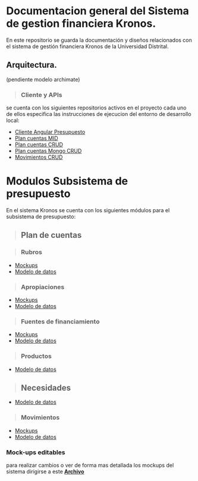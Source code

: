 # Documentacion general del Sistema de gestion financiera Kronos.

En este repositorio se guarda la documentación y diseños relacionados con el sistema de gestión financiera Kronos de la Universidad Distrital.

## Arquitectura.

(pendiente modelo archimate)

>### Cliente y APIs

se cuenta con los siguientes repositorios activos en el proyecto cada uno de ellos especifica las instrucciones de ejecucion del entorno de desarrollo local:

- [Cliente Angular Presupuesto](https://github.com/udistrital/presupuesto_cliente/tree/dev)
- [Plan cuentas MID](https://github.com/udistrital/plan_cuentas_mid/tree/dev)
- [Plan cuentas CRUD](https://github.com/udistrital/plan_cuentas_crud/tree/dev)
- [Plan cuentas Mongo CRUD](https://github.com/udistrital/plan_cuentas_mongo_crud/tree/dev)
- [Movimientos CRUD](https://github.com/udistrital/movimientos_crud/tree/dev)

# Modulos Subsistema de presupuesto

En el sistema Kronos se cuenta con los siguientes módulos para el subsistema de presupuesto:

>## Plan de cuentas

>### Rubros
- [Mockups](plan_cuentas/rubros/mockups.md)
- [Modelo de datos](plan_cuentas/rubros/modelo_datos/mongo/Rubros.md)
>### Apropiaciones
- [Mockups](plan_cuentas/apropiaciones/mockups.md)
- [Modelo de datos](plan_cuentas/apropiaciones/modelo_datos/mongo/Apropiaciones.md)
>### Fuentes de financiamiento
- [Mockups](plan_cuentas/fuentes_financiamiento/mockups.md)
- [Modelo de datos](plan_cuentas/fuentes_financiamiento/modelo_datos/Mongo/fuente_financiamiento.md)
>### Productos
- [Modelo de datos](plan_cuentas/productos/modelo_datos/mongo/productos.md)
>## Necesidades 
- [Modelo de datos](necesidades/modelo_datos/mongo/necesidades_model.md)
>### Movimientos 
- [Mockups](movimientos/movimientos/mockups.md)
- [Modelo de datos](movimientos/movimientos/modelo_datos.md)

### Mock-ups editables
para realizar cambios o ver de forma mas detallada los mockups del sistema dirigirse a este **[Archivo](https://drive.google.com/file/d/1nBwIdN-Iue5I164bOOjwuNPBYWJMcBPB/view?usp=sharing)**
